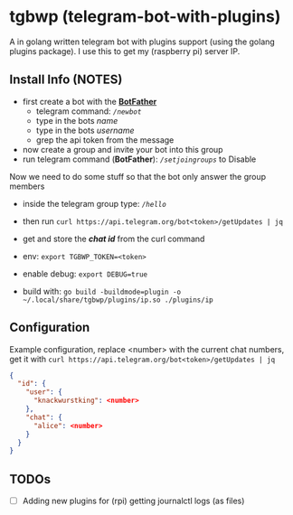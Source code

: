 # tgbwp (telegram-bot-with-plugins)

A in golang written telegram bot with plugins support
(using the golang plugins package).
I use this to get my (raspberry pi) server IP.

## Install Info (NOTES)

- first create a bot with the **[BotFather](https://telegram.me/botfather)**
  - telegram command: _`/newbot`_
  - type in the bots _name_
  - type in the bots _username_
  - grep the api token from the message
- now create a group and invite your bot into this group
- run telegram command (**BotFather**): _`/setjoingroups`_ to Disable

Now we need to do some stuff so that the bot only answer the group members

- inside the telegram group type: _`/hello`_
- then run `curl https://api.telegram.org/bot<token>/getUpdates | jq`
- get and store the _**chat id**_ from the curl command

- env: `export TGBWP_TOKEN=<token>`
- enable debug: `export DEBUG=true`

- build with: `go build -buildmode=plugin -o ~/.local/share/tgbwp/plugins/ip.so ./plugins/ip`

## Configuration

Example configuration, replace \<number\> with the current chat numbers,
get it with `curl https://api.telegram.org/bot<token>/getUpdates | jq`

```json
{
  "id": {
    "user": {
      "knackwurstking": <number>
    },
    "chat": {
      "alice": <number>
    }
  }
}
```

## TODOs

- [ ] Adding new plugins for (rpi) getting journalctl logs (as files)
